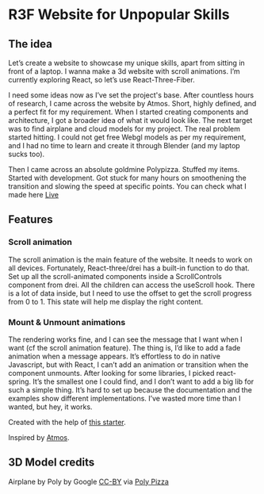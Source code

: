 # R3F Website for Unpopular Skills

## The idea

Let’s create a website to showcase my unique skills, apart from sitting in front of a laptop. I wanna make a 3d website with scroll animations. I’m currently exploring React, so let’s use React-Three-Fiber.

I need some ideas now as I’ve set the project's base. After countless hours of research, I came across the website by Atmos. Short, highly defined, and a perfect fit for my requirement. When I started creating components and architecture, I got a broader idea of what it would look like. The next target was to find airplane and cloud models for my project. The real problem started hitting. I could not get free Webgl models as per my requirement, and I had no time to learn and create it through Blender (and my laptop sucks too).

Then I came across an absolute goldmine Polypizza. Stuffed my items. Started with development. Got stuck for many hours on smoothening the transition and slowing the speed at specific points. You can check what I made here [Live](https://unpopular-skills.netlify.app/)

## Features

### Scroll animation

The scroll animation is the main feature of the website. It needs to work on all devices. Fortunately, React-three/drei has a built-in function to do that. Set up all the scroll-animated components inside a ScrollControls component from drei. All the children can access the useScroll hook. There is a lot of data inside, but I need to use the offset to get the scroll progress from 0 to 1. This state will help me display the right content.

### Mount & Unmount animations

The rendering works fine, and I can see the message that I want when I want (cf the scroll animation feature). The thing is, I’d like to add a fade animation when a message appears. It’s effortless to do in native Javascript, but with React, I can’t add an animation or transition when the component unmounts. After looking for some libraries, I picked react-spring. It’s the smallest one I could find, and I don’t want to add a big lib for such a simple thing. It’s hard to set up because the documentation and the examples show different implementations. I’ve wasted more time than I wanted, but hey, it works.

Created with the help of [this starter](https://github.com/wass08/r3f-wawatmos-starter).

Inspired by [Atmos](https://atmos.leeroy.ca/).

## 3D Model credits

Airplane by Poly by Google [CC-BY](https://creativecommons.org/licenses/by/3.0/) via [Poly Pizza](<https://poly.pizza/m/8VysVKMXN2J>)
